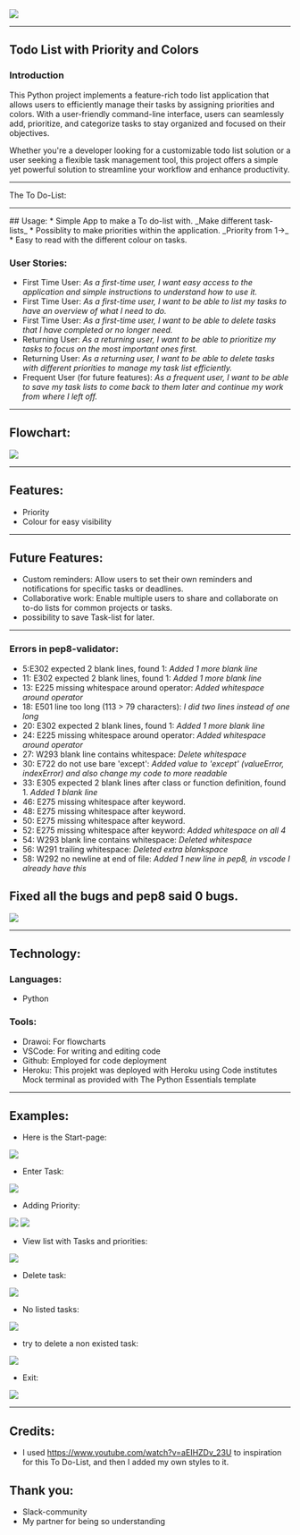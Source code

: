 
<img src="images\FireShot Capture 010 - Am I Responsive_ - ui.dev.png">

<hr>

## Todo List with Priority and Colors
### Introduction
This Python project implements a feature-rich todo list application that allows users to efficiently manage their tasks by assigning priorities and colors. With a user-friendly command-line interface, users can seamlessly add, prioritize, and categorize tasks to stay organized and focused on their objectives.

Whether you're a developer looking for a customizable todo list solution or a user seeking a flexible task management tool, this project offers a simple yet powerful solution to streamline your workflow and enhance productivity.
 
<hr>

The To Do-List:

<link href="https://to-do-list123-c5071acf7cf9.herokuapp.com/">

<hr>
## Usage: 
* Simple App to make a To do-list with.
 _Make different task-lists_ 
* Possiblity to make priorities within the application.
 _Priority from 1->_
* Easy to read with the different colour on tasks.

### User Stories:
* First Time User: *As a first-time user, I want easy access to the application and simple instructions to understand how to use it.*
* First Time User: *As a first-time user, I want to be able to list my tasks to have an overview of what I need to do.*
* First Time User: *As a first-time user, I want to be able to delete tasks that I have completed or no longer need.*
* Returning User: *As a returning user, I want to be able to prioritize my tasks to focus on the most important ones first.*
* Returning User: *As a returning user, I want to be able to delete tasks with different priorities to manage my task list efficiently.*
* Frequent User (for future features): *As a frequent user, I want to be able to save my task lists to come back to them later and continue my work from where I left off.*

<hr>

## Flowchart:

<img src="images\flowchart.png">

<hr>

## Features: 
* Priority 
* Colour for easy visibility

<hr>

## Future Features:
* Custom reminders: Allow users to set their own reminders and notifications for specific tasks or deadlines.
* Collaborative work: Enable multiple users to share and collaborate on to-do lists for common projects or tasks.
* possibility to save Task-list for later.

<hr>

### Errors in pep8-validator:
* 5:E302 expected 2 blank lines, found 1:
    *Added 1 more blank line*
* 11: E302 expected 2 blank lines, found 1:
    *Added 1 more blank line*
* 13: E225 missing whitespace around operator:
    *Added whitespace around operator*
* 18: E501 line too long (113 > 79 characters):
    *I did two lines instead of one long*
* 20: E302 expected 2 blank lines, found 1:
    *Added 1 more blank line*
* 24: E225 missing whitespace around operator:
    *Added whitespace around operator*
* 27: W293 blank line contains whitespace:
    *Delete whitespace*
* 30: E722 do not use bare 'except':
    *Added value to 'except' (valueError, indexError) and also change my code to more readable*
* 33: E305 expected 2 blank lines after class or function definition, found 1.
    *Added 1 blank line*
* 46: E275 missing whitespace after keyword.
* 48: E275 missing whitespace after keyword.
* 50: E275 missing whitespace after keyword.
* 52: E275 missing whitespace after keyword:
    *Added whitespace on all 4*
* 54: W293 blank line contains whitespace:
    *Deleted whitespace*
* 56: W291 trailing whitespace:
    *Deleted extra blankspace*
* 58: W292 no newline at end of file:
    *Added 1 new line in pep8, in vscode I already have this*

## Fixed all the bugs and pep8 said 0 bugs.
<img src="images\pep8.png">

<hr>

## Technology:
###  Languages:
* Python

### Tools:
* Drawoi: For flowcharts
* VSCode: For writing and editing code
* Github: Employed for code deployment
* Heroku: This projekt was deployed with Heroku using Code institutes Mock terminal as provided with The Python Essentials template

<hr>

## Examples: 
* Here is the Start-page:
<img src="images\page1.png">

* Enter Task:
<img src="images\page2.png">

* Adding Priority:
<img src="images\page3.png">
<img src="images\page4.png">

* View list with Tasks and priorities:
<img src="images\page6.png">

* Delete task:
<img src="images\page8.png">

* No listed tasks:
<img src="images\page12.png">

* try to delete a non existed task:
<img src="images\page13.png">

* Exit:
<img src="images\page14.png">





<hr>

## Credits:
* I used https://www.youtube.com/watch?v=aEIHZDv_23U to inspiration for this To Do-List, and then I added my own styles to it.

## Thank you:
* Slack-community
* My partner for being so understanding


